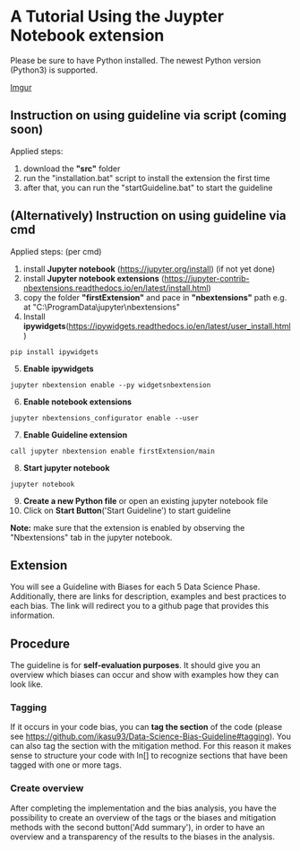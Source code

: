 # A Tutorial Using the Juypter Notebook extension
Please be sure to have Python installed.
The newest Python version (Python3) is supported.

[Imgur](https://i.imgur.com/NJbJoXF.jpg)

## Instruction on using guideline via script (coming soon)
Applied steps:
1.  download the **"src"** folder
2.  run the "installation.bat" script to install the extension the first time
3.  after that, you can run the "startGuideline.bat" to start the guideline

## (Alternatively) Instruction on using guideline via cmd
Applied steps: (per cmd)
1.  install **Jupyter notebook** (https://jupyter.org/install) (if not yet done)
2.  install **Jupyter notebook extensions** (https://jupyter-contrib-nbextensions.readthedocs.io/en/latest/install.html) 
3.  copy the folder **"firstExtension"** and pace in **"nbextensions"** path e.g. at "C:\ProgramData\jupyter\nbextensions"
4.  Install **ipywidgets**(https://ipywidgets.readthedocs.io/en/latest/user_install.html)
```
pip install ipywidgets
```
5.  **Enable ipywidgets**
```
jupyter nbextension enable --py widgetsnbextension
```
6.  **Enable notebook extensions**
```
jupyter nbextensions_configurator enable --user
```

7. **Enable Guideline extension**
```
call jupyter nbextension enable firstExtension/main
```

8.  **Start jupyter notebook**
```
jupyter notebook
```
9.  **Create a new Python file** or open an existing jupyter notebook file
10. Click on **Start Button**('Start Guideline') to start guideline

**Note:** make sure that the extension is enabled by observing the "Nbextensions" tab in the jupyter notebook.

## Extension
You will see a Guideline with Biases for each 5 Data Science Phase.
Additionally, there are links for description, examples and best practices to each bias. 
The link will redirect you to a github page that provides this information. 

## Procedure
The guideline is for **self-evaluation purposes**. It should give you an overview which biases can occur and show with examples how they can look like. 
### Tagging
If it occurs in your code bias, you can **tag the section** of the code (please see https://github.com/ikasu93/Data-Science-Bias-Guideline#tagging). You can also tag the section with the mitigation method. For this reason it makes sense to structure your code with ln[] to recognize sections that have been tagged with one or more tags.
### Create overview
After completing the implementation and the bias analysis, you have the possibility to create an overview of the tags or the biases and mitigation methods with the second button('Add summary'), in order to have an overview and a transparency of the results to the biases in the analysis.

